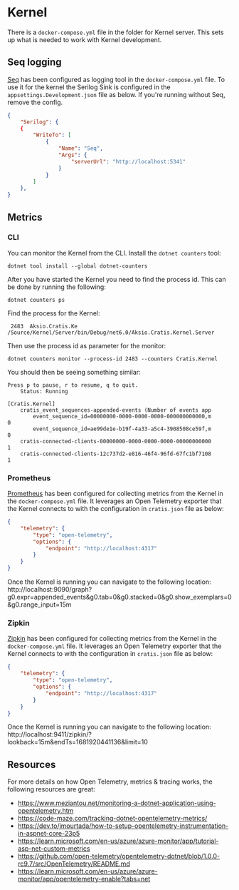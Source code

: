 # Kernel

There is a `docker-compose.yml` file in the folder for Kernel server.
This sets up what is needed to work with Kernel development.

## Seq logging

[Seq](https://datalust.co/seq) has been configured as logging tool in the `docker-compose.yml` file.
To use it for the kernel the Serilog Sink is configured in the `appsettings.Development.json` file as below.
If you're running without Seq, remove the config.

```json
{
    "Serilog": {
    {
        "WriteTo": [
            {
                "Name": "Seq",
                "Args": {
                    "serverUrl": "http://localhost:5341"
                }
            }
        ]
    },
}
```

## Metrics

### CLI

You can monitor the Kernel from the CLI.
Install the `dotnet counters` tool:

```shell
dotnet tool install --global dotnet-counters
```

After you have started the Kernel you need to find the process id.
This can be done by running the following:

```shell
dotnet counters ps
```

Find the process for the Kernel:

```shell
 2483  Aksio.Cratis.Ke  /Source/Kernel/Server/bin/Debug/net6.0/Aksio.Cratis.Kernel.Server
```

Then use the process id as parameter for the monitor:

```shell
dotnet counters monitor --process-id 2483 --counters Cratis.Kernel
```

You should then be seeing something similar:

```shell
Press p to pause, r to resume, q to quit.
    Status: Running

[Cratis.Kernel]
    cratis_event_sequences-appended-events (Number of events app
        event_sequence_id=00000000-0000-0000-0000-000000000000,m           0
        event_sequence_id=ae99de1e-b19f-4a33-a5c4-3908508ce59f,m           0
    cratis-connected-clients-00000000-0000-0000-0000-00000000000           1
    cratis-connected-clients-12c737d2-e816-46f4-96fd-67fc1bf7108           1
```

### Prometheus

[Prometheus](https://prometheus.io) has been configured for collecting metrics from the Kernel in the `docker-compose.yml` file.
It leverages an Open Telemetry exporter that the Kernel connects to with the configuration in `cratis.json` file as below:

```json
{
    "telemetry": {
        "type": "open-telemetry",
        "options": {
            "endpoint": "http://localhost:4317"
        }
    }
}
```

Once the Kernel is running you can navigate to the following location:
http://localhost:9090/graph?g0.expr=appended_events&g0.tab=0&g0.stacked=0&g0.show_exemplars=0&g0.range_input=15m

### Zipkin

[Zipkin](https://zipkin.io) has been configured for collecting metrics from the Kernel in the `docker-compose.yml` file.
It leverages an Open Telemetry exporter that the Kernel connects to with the configuration in `cratis.json` file as below:

```json
{
    "telemetry": {
        "type": "open-telemetry",
        "options": {
            "endpoint": "http://localhost:4317"
        }
    }
}
```

Once the Kernel is running you can navigate to the following location:
http://localhost:9411/zipkin/?lookback=15m&endTs=1681920441136&limit=10

## Resources

For more details on how Open Telemetry, metrics & tracing works, the following resources are great:

* https://www.meziantou.net/monitoring-a-dotnet-application-using-opentelemetry.htm
* https://code-maze.com/tracking-dotnet-opentelemetry-metrics/
* https://dev.to/jmourtada/how-to-setup-opentelemetry-instrumentation-in-aspnet-core-23p5
* https://learn.microsoft.com/en-us/azure/azure-monitor/app/tutorial-asp-net-custom-metrics
* https://github.com/open-telemetry/opentelemetry-dotnet/blob/1.0.0-rc9.7/src/OpenTelemetry/README.md
* https://learn.microsoft.com/en-us/azure/azure-monitor/app/opentelemetry-enable?tabs=net
